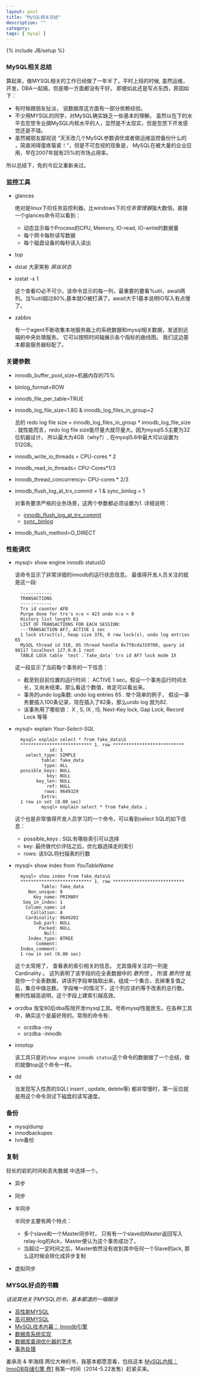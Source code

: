 ```yaml
---
layout: post
title: "MySQL相关总结"
description: ""
category: 
tags: [ mysql ]
---
```

{% include JB/setup %}


### MySQL相关总结

算起来，做MYSQL相关的工作已经做了一年半了。平时上班的时候, 虽然运维，开发，DBA一起搞，但是哪一方面都没有干好。 即便如此还是写点东西，原因如下： 

* 有时候跟朋友扯淡， 说数据库这方面有一部分依赖经验。 
* 不少用MYSQL的同学，对MySQL确实缺乏一些基本的理解。 虽然以在下的水平去忽悠专业搞MySQL内核水平的人，显然是不太现实，但是忽悠下开发感觉还是不错。 
* 虽然被朋友鄙视说 “天天改几个MySQL参数调优或者做运维监控备份什么的 ，简直闲得蛋疼菊紧！“，但是不可忽视的现象是， MySQL在被大量的企业应用，早在2007年就有25%的市场占用率。

所以总结下，免的今后又重新来过。

### 监控工具

* glances

  绝对是linux下的任务监控利器。比windows下的*任务管理器*强大数倍。直接一个glances命令可以看到： 

  * 动态显示每个Process的CPU, Memory, IO-read, IO-write的数据量
  * 每个网卡每秒读写数据
  * 每个磁盘设备的每秒读入读出

* top

* dstat  大家笑称 *屌丝状态*

* iostat -x 1

  这个查看IO必不可少。该命令显示的每一列，最重要的要看%util，await两列。当%util超过80%,基本就IO被打满了。await大于1基本说明IO写入有点慢了。 

* zabbix

  有一个agent不断收集本地服务器上的系统数据和mysql相关数据，发送到远端的中央处理服务。 它可以按照时间轴展示各个指标的曲线图。 我们这边基本都是服务器标配了。

### 关键参数

* innodb_buffer_pool_size=机器内存的75%

* binlog_format=ROW 

* innodb_file_per_table=TRUE

* innodb_log_file_size=1.8G  & innodb_log_files_in_group=2

  总的 redo log file size = innodb_log_files_in_group * innodb_log_file_size . 就性能而言，redo log file size能尽量大就尽量大。因为mysql5.5主要为32位机器设计， 所以最大为4GB（why?）, 在mysql5.6中最大可以设置为512GB。 

* innodb_write_io_threads = CPU-cores * 2

* innodb_read_io_threads= CPU-Cores*1/3 

* innodb_thread_concurrency= CPU-cores * 2/3 

* innodb_flush_log_at_trx_commit = 1 & sync_binlog = 1

  对事务要求严格的业务场景，这两个参数都必须设置为1. 详细说明： 

  * [innodb_flush_log_at_trx_commit](http://dev.mysql.com/doc/refman/4.1/en/innodb-parameters.html#sysvar_innodb_flush_log_at_trx_commit)
  * [sync_binlog ](http://dev.mysql.com/doc/refman/5.0/en/replication-options-binary-log.html#sysvar_sync_binlog )

* innodb_flush_method=O_DIRECT

### 性能调优

* mysql> show engine innodb status\G

  该命令显示了非常详细的innodb的运行状态信息。 最值得开发人员关注的就是这一段:

        ------------
        TRANSACTIONS
        ------------
        Trx id counter AFB
        Purge done for trx's n:o < 423 undo n:o < 0
        History list length 61
        LIST OF TRANSACTIONS FOR EACH SESSION:
        ---TRANSACTION AF7, ACTIVE 1 sec
        1 lock struct(s), heap size 376, 0 row lock(s), undo log entries 65
        MySQL thread id 310, OS thread handle 0x7f8cda319700, query id 98117 localhost 127.0.0.1 root
        TABLE LOCK table `test`.`fake_data` trx id AF7 lock mode IX


  这一段显示了当前每个事务的一下信息： 

  * 截至到目前位置的运行时间： ACTIVE 1 sec。假设一个事务运行时间太长，又尚未结束。那么看这个数值，肯定可以看出来。 
  * 事务的undo log条数: undo log entries 65 . 举个简单的例子， 假设一事务要插入100条记录，现在插入了82条，那么undo log 就为82. 
  * 该事务用了哪些锁： X , S, IX , IS, Next-Key lock, Gap Lock, Record Lock 等等 
 

* mysql> explain *Your-Select-SQL*


        mysql> explain select * from fake_data\G
        *************************** 1. row ***************************
                   id: 1
          select_type: SIMPLE
                table: fake_data
                 type: ALL
        possible_keys: NULL
                  key: NULL
              key_len: NULL
                  ref: NULL
                 rows: 9649329
                Extra: 
        1 row in set (0.00 sec)
                mysql> explain select * from fake_data ;  


   这个也是非常值得开发人员学习的一个命令，可以看到select SQL的如下信息： 

   * possible_keys : SQL有哪些索引可以选择
   * key: 最终做代价评估之后，优化器选择走的索引
   * rows: 该SQL将扫描表的行数


* mysql> show index from *YouTableName*


        mysql> show index from fake_data\G
        *************************** 1. row ***************************
                Table: fake_data
           Non_unique: 0
             Key_name: PRIMARY 
         Seq_in_index: 1
          Column_name: id
            Collation: A
          Cardinality: 9649202
             Sub_part: NULL
               Packed: NULL
                 Null: 
           Index_type: BTREE
              Comment: 
        Index_comment: 
        1 row in set (0.00 sec)


   这个太常用了， 查看表的索引相关的信息。
   尤其值得关注的一列是 Cardinality 。 这列表明了该字段的在全表数据中的 *散列性* 。 
   所谓 *散列性* 就是你一个全表数据，讲该列字段单独取出来，组成一个集合，去掉重复值之后，集合中值总数。
   字段唯一的情况下，这个列应该约等于改表的总行数。 散列性越高说明，这个字段上建索引越高效。


* orzdba 
   淘宝90后dba陈旭开发mysql工具。号称mysql性能医生。在各种工具中，确实这个是最好用的。常用的命令有: 

   * orzdba -my 
   * orzdba -innodb

* innotop 

   该工具只是对`show engine innodb status`这个命令的数据做了一个总结，做的就像top这个命令一样。 

* dd 

   当发现写入性质的SQL( insert , update, delete等) 都非常慢时，第一反应就是用这个命令测试下磁盘的读写速度。 

### 备份

* mysqldump
* innodbackupex
* lvm备份

### 复制

较长的宕机时间和丢失数据 中选择一个。 

* 异步
* 同步
* 半同步 

  半同步主要有两个特点： 

  * 多个slave和一个Master同步时， 只有有一个slave向Master返回写入relay-log的Ack，Master便认为这个事务成功了。 
  * 当超过一定时间之后，Master依然没有收到其中任何一个Slave的ack, 那么这时候会转化成异步复制

* 虚拟同步

### MYSQL好点的书籍
_话说其他关于MYSQL的书，基本都渣的一塌糊涂_

* [高性能MYSQL](http://book.douban.com/subject/4241826/)
* [高可用MYSQL](http://book.douban.com/subject/6847455/)
* [MySQL技术内幕： Innodb引擎](http://book.douban.com/subject/24708143/) 
* [数据库系统实现](http://book.douban.com/subject/4838430/) 
* [数据库查询优化器的艺术](http://book.douban.com/subject/25815707/)
* [事务处理](http://book.douban.com/subject/3651015/)

姜承尧 & 李海翔 两位大神的书，我基本都愿意看，包括这本 [MySQL内核：InnoDB存储引擎 卷1](http://book.douban.com/subject/25872763/) 我第一时间（2014-5.22发售）赶紧买来。 

